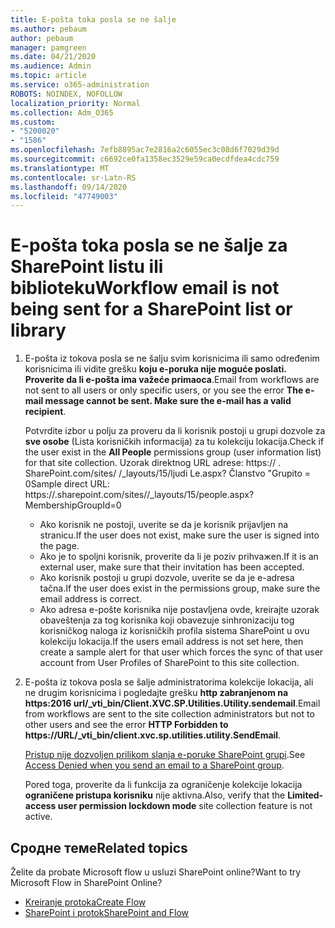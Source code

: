 ```yaml
---
title: E-pošta toka posla se ne šalje
ms.author: pebaum
author: pebaum
manager: pamgreen
ms.date: 04/21/2020
ms.audience: Admin
ms.topic: article
ms.service: o365-administration
ROBOTS: NOINDEX, NOFOLLOW
localization_priority: Normal
ms.collection: Adm_O365
ms.custom:
- "5200020"
- "1586"
ms.openlocfilehash: 7efb8895ac7e2816a2c6055ec3c08d6f7029d39d
ms.sourcegitcommit: c6692ce0fa1358ec3529e59ca0ecdfdea4cdc759
ms.translationtype: MT
ms.contentlocale: sr-Latn-RS
ms.lasthandoff: 09/14/2020
ms.locfileid: "47749003"
---
```

# <a name="workflow-email-is-not-being-sent-for-a-sharepoint-list-or-library"></a><span data-ttu-id="60c59-102">E-pošta toka posla se ne šalje za SharePoint listu ili biblioteku</span><span class="sxs-lookup"><span data-stu-id="60c59-102">Workflow email is not being sent for a SharePoint list or library</span></span>

1. <span data-ttu-id="60c59-103">E-pošta iz tokova posla se ne šalju svim korisnicima ili samo određenim korisnicima ili vidite grešku **koju e-poruka nije moguće poslati. Proverite da li e-pošta ima važeće primaoca**.</span><span class="sxs-lookup"><span data-stu-id="60c59-103">Email from workflows are not sent to all users or only specific users, or you see the error **The e-mail message cannot be sent. Make sure the e-mail has a valid recipient**.</span></span>

    <span data-ttu-id="60c59-104">Potvrdite izbor u polju za proveru da li korisnik postoji u grupi dozvole za **sve osobe** (Lista korisničkih informacija) za tu kolekciju lokacija.</span><span class="sxs-lookup"><span data-stu-id="60c59-104">Check if the user exist in the **All People** permissions group (user information list) for that site collection.</span></span>  <span data-ttu-id="60c59-105">Uzorak direktnog URL adrese: https:// <tenant> . SharePoint.com/sites/ <sitename> /_layouts/15/ljudi Le.aspx? Članstvo "Grupito = 0</span><span class="sxs-lookup"><span data-stu-id="60c59-105">Sample direct URL: https://<tenant>.sharepoint.com/sites/<sitename>/_layouts/15/people.aspx?MembershipGroupId=0</span></span>

    - <span data-ttu-id="60c59-106">Ako korisnik ne postoji, uverite se da je korisnik prijavljen na stranicu.</span><span class="sxs-lookup"><span data-stu-id="60c59-106">If the user does not exist, make sure the user is signed into the page.</span></span> 
    - <span data-ttu-id="60c59-107">Ako je to spoljni korisnik, proverite da li je poziv prihvaжen.</span><span class="sxs-lookup"><span data-stu-id="60c59-107">If it is an external user, make sure that their invitation has been accepted.</span></span>
    - <span data-ttu-id="60c59-108">Ako korisnik postoji u grupi dozvole, uverite se da je e-adresa tačna.</span><span class="sxs-lookup"><span data-stu-id="60c59-108">If the user does exist in the permissions group, make sure the email address is correct.</span></span>
    - <span data-ttu-id="60c59-109">Ako adresa e-pošte korisnika nije postavljena ovde, kreirajte uzorak obaveštenja za tog korisnika koji obavezuje sinhronizaciju tog korisničkog naloga iz korisničkih profila sistema SharePoint u ovu kolekciju lokacija.</span><span class="sxs-lookup"><span data-stu-id="60c59-109">If the users email address is not set here, then create a sample alert for that user which forces the sync of that user account from User Profiles of SharePoint to this site collection.</span></span>
 
2. <span data-ttu-id="60c59-110">E-pošta iz tokova posla se šalje administratorima kolekcije lokacija, ali ne drugim korisnicima i pogledajte grešku **http zabranjenom na <span>https:</span>2016 url/_vti_bin/Client.XVC.SP.Utilities.Utility.sendemail**.</span><span class="sxs-lookup"><span data-stu-id="60c59-110">Email from workflows are sent to the site collection administrators but not to other users and see the error **HTTP Forbidden to <span>https:</span>//URL/_vti_bin/client.xvc.sp.utilities.utility.SendEmail**.</span></span>
 

    <span data-ttu-id="60c59-111">[Pristup nije dozvoljen prilikom slanja e-poruke SharePoint grupi](https://docs.microsoft.com/sharepoint/support/sharing-and-permissions/access-denied-when-send-an-email-to-groups).</span><span class="sxs-lookup"><span data-stu-id="60c59-111">See [Access Denied when you send an email to a SharePoint group](https://docs.microsoft.com/sharepoint/support/sharing-and-permissions/access-denied-when-send-an-email-to-groups).</span></span>

    <span data-ttu-id="60c59-112">Pored toga, proverite da li funkcija za ograničenje kolekcije lokacija **ograničene pristupa korisniku** nije aktivna.</span><span class="sxs-lookup"><span data-stu-id="60c59-112">Also, verify that the **Limited-access user permission lockdown mode** site collection feature is not active.</span></span>


## <a name="related-topics"></a><span data-ttu-id="60c59-113">Сродне теме</span><span class="sxs-lookup"><span data-stu-id="60c59-113">Related topics</span></span>
<span data-ttu-id="60c59-114">Želite da probate Microsoft flow u usluzi SharePoint online?</span><span class="sxs-lookup"><span data-stu-id="60c59-114">Want to try Microsoft Flow in SharePoint Online?</span></span>
- [<span data-ttu-id="60c59-115">Kreiranje protoka</span><span class="sxs-lookup"><span data-stu-id="60c59-115">Create Flow</span></span>](https://support.office.com/article/Create-a-flow-for-a-list-or-library-in-SharePoint-Online-or-OneDrive-for-Business-a9c3e03b-0654-46af-a254-20252e580d01) 
- [<span data-ttu-id="60c59-116">SharePoint i protok</span><span class="sxs-lookup"><span data-stu-id="60c59-116">SharePoint and Flow</span></span>](https://flow.microsoft.com/blog/sharepoint-and-flow/) 


